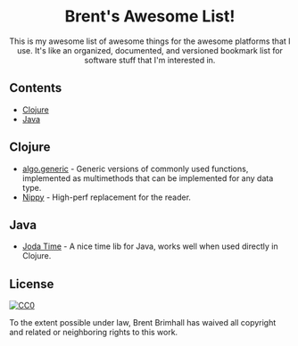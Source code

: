<h1 align="center">
  Brent's Awesome List!
</h1>

<p align="center">
  This is my awesome list of awesome things for the awesome platforms that I use. It's like an organized, documented, and versioned bookmark list for software stuff that I'm interested in.
</p>

## Contents

- [Clojure](#clojure)
- [Java](#java)

## Clojure

- [algo.generic](https://github.com/clojure/algo.generic) - Generic versions of commonly used functions, implemented as multimethods that can be implemented for any data type.
- [Nippy](https://github.com/ptaoussanis/nippy) - High-perf replacement for the reader.

## Java

- [Joda Time](https://github.com/JodaOrg/joda-time) - A nice time lib for Java, works well when used directly in Clojure.

## License

[![CC0](http://mirrors.creativecommons.org/presskit/buttons/88x31/svg/cc-zero.svg)](https://creativecommons.org/publicdomain/zero/1.0/)

To the extent possible under law, Brent Brimhall has waived all copyright and related or neighboring rights to this work.
